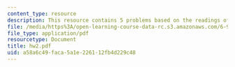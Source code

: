 ```yaml
---
content_type: resource
description: This resource contains 5 problems based on the readings of the course.
file: /media/https%3A/open-learning-course-data-rc.s3.amazonaws.com/6-972-algebraic-techniques-and-semidefinite-optimization-spring-2006/a58a6c49faca5a1e226112fb4d229c48_hw2.pdf
file_type: application/pdf
resourcetype: Document
title: hw2.pdf
uid: a58a6c49-faca-5a1e-2261-12fb4d229c48
---
```

